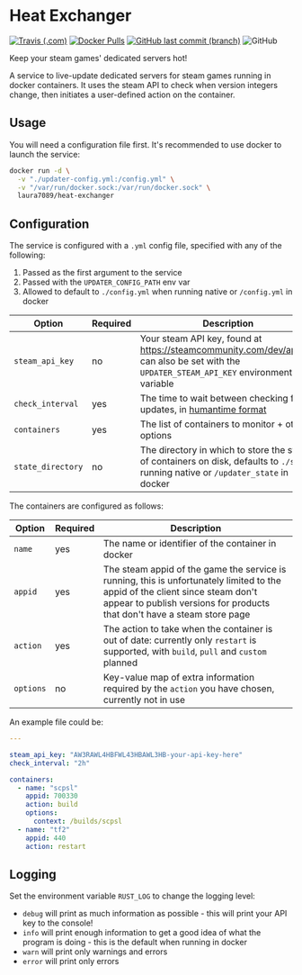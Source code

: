 # Heat Exchanger

<a href="https://travis-ci.com/github/Laura7089/gameserver-docker-updater">![Travis (.com)](https://img.shields.io/travis/com/laura7089/gameserver-docker-updater?style=flat-square)</a>
<a href="https://hub.docker.com/r/laura7089/heat-exchanger">![Docker Pulls](https://img.shields.io/docker/pulls/laura7089/heat-exchanger?style=flat-square)</a>
<a href="https://github.com/Laura7089/heat-exchanger">![GitHub last commit (branch)](https://img.shields.io/github/last-commit/laura7089/heat-exchanger/master?style=flat-square)</a>
![GitHub](https://img.shields.io/github/license/laura7089/heat-exchanger?style=flat-square)

Keep your steam games' dedicated servers hot!

A service to live-update dedicated servers for steam games running in docker containers.
It uses the steam API to check when version integers change, then initiates a user-defined action on the container.

## Usage

You will need a configuration file first.
It's recommended to use docker to launch the service:

```bash
docker run -d \
  -v "./updater-config.yml:/config.yml" \
  -v "/var/run/docker.sock:/var/run/docker.sock" \
  laura7089/heat-exchanger
```

## Configuration

The service is configured with a `.yml` config file, specified with any of the following:

1. Passed as the first argument to the service
2. Passed with the `UPDATER_CONFIG_PATH` env var
3. Allowed to default to `./config.yml` when running native or `/config.yml` in docker

Option | Required | Description
---|---|---
`steam_api_key` | no | Your steam API key, found at https://steamcommunity.com/dev/apikey, can also be set with the `UPDATER_STEAM_API_KEY` environment variable
`check_interval` | yes | The time to wait between checking for updates, in [humantime format](https://docs.rs/humantime/2.0.1/humantime/index.html)
`containers` | yes | The list of containers to monitor + other options
`state_directory` | no | The directory in which to store the state of containers on disk, defaults to `./state` running native or `/updater_state` in docker

The containers are configured as follows:

Option | Required | Description
---|---|---
`name` | yes | The name or identifier of the container in docker
`appid` | yes | The steam appid of the game the service is running, this is unfortunately limited to the appid of the client since steam don't appear to publish versions for products that don't have a steam store page
`action` | yes | The action to take when the container is out of date: currently only `restart` is supported, with `build`, `pull` and `custom` planned
`options` | no | Key-value map of extra information required by the `action` you have chosen, currently not in use

An example file could be:

```yaml
---

steam_api_key: "AW3RAWL4HBFWL43HBAWL3HB-your-api-key-here"
check_interval: "2h"

containers:
  - name: "scpsl"
    appid: 700330
    action: build
    options:
      context: /builds/scpsl
  - name: "tf2"
    appid: 440
    action: restart
```

## Logging

Set the environment variable `RUST_LOG` to change the logging level:

- `debug` will print as much information as possible - this will print your API key to the console!
- `info` will print enough information to get a good idea of what the program is doing - this is the default when running in docker
- `warn` will print only warnings and errors
- `error` will print only errors

